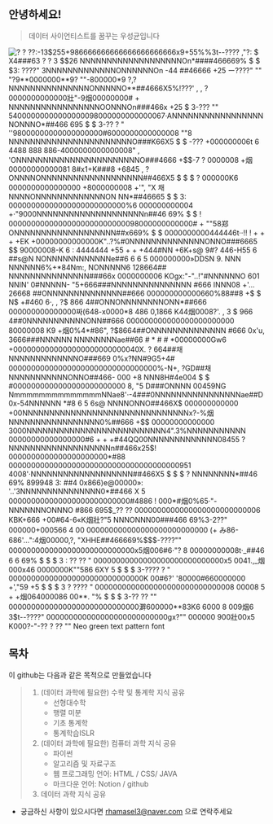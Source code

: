 ## 안녕하세요!

> 데이터 사이언티스트를 꿈꾸는 우성균입니다

![? ? ??:-13$$$255+986666666666666666666666x9+55%%$$3t--???? ,"?: $ X4###63 ? ? 3 $$26 NNNNNNNNNNNNNNNNNNNOn*####466669% $ $ $3: ????" 3NNNNNNNNNNNNNONNNNNNOn -44 *##46666 +25 $$ー????" "" "?9**0000000**9? ""-800000*9 ?,?NNNNNNNNNNNNNNNONNNNNO**##4666X5%$$!???' , , ? 0000000000000壯"-9烟00000000# + NNNNNNNNNNNNNNNNNOONNNOn###466x +25 $ 3-??? "" 540000000000000000*98000000000000067·ANNNNNNNNNNNNNNNNNNONNNO*##466 695 $ $ 3-?? ? " ''98000000000000000000#6000000000000008 ""8 NNNNNNNNNNNNNNNNNNNNNNNO###K66X5 $ $ $-??? +000000006t 6 4488 888 886-4000000000000008" , 'ONNNNNNNNNNNNNNNNNNNNNNNO###4666 +$$$-7 ? 000000*8 +烟00000000000081 8#x1+K###8 +6845 , ? ONNNNONNNNNNNNNNNNNNNNNNN*##466X5 $ $ $ ? 000000K6 0000000000000000 +800000000**8 +'", "X 채NNNNONNNNNNNNNNNNNON NN*##46665 $ $ 3: 00000000000000000000000000%6 000000000004 +·"9000NNNNNNNNNNNNNNNNNNNNn##46 69% $ $ ! 000000000000000000000000000*98000000000000# + ""58郑ONNNNNNNNNNNNNNNNNNN*##x669% $ $ 0000000000444446t··!! ! + + + +EK +00000000000000K"..?%#**0NNNNNNNNNNNNNNONNO###6665 $$ 90000008-K 6 : 4444444 +55 + + +$444#NN +6K+s@ 9#? 446-H55 6 ##s@N NONNNNNNNNNNNNe##6 6 6 5 000000000»DDSN 9. NNN NNNNNN6%+*84Nm:, NONNNNN6 128664## NNNNNNNNNNNNNNN###66x 0000000006 KOgx:"-"..!"#NNNNNNO 601 NNIN' 0#NNNNN- "5+666###NNNNNNNNNNNNNNN #666 INNN08 +'…$26668 ##ONNNNNNNNNNNNNN*##666 000000000000660%88*##8 +$ $ N$ +*#460 6·, , ?$ $866 4##ONNONNNNNNNNONN*##666 000000000000000짜(648-x0000*8 486 0,1866 K44烟0008?'. , 3$ $ 966 4##0NNNNNNNNNNNONN*##666 0000**00000000000000000000 80000008 K9 +烟0%4*#86", ?$$8664##ONNNNNNNNNNNNNN #666 0x'u, 3666###NNNNNN NNNNNNNNae##66 # * # # *00000000Gw6 +0000000000000000000000000040X. ? 664##채 NNNNNNNNNNNNNO###669 0%x?NN#9G5+4# 000000000000000000000000000000000%-N+, ?GD##채NNNNNNNNNNNONNO##466- 000 +8 NNN8H#4e004$ $ $ #*0000000000000000000000000 8$, "5 D###ONNNN 00459NG NmmmmmmmmmmmmmmNNae8'·-4###0NNNNNNNNNNNNNNNNae##D 0x-54NNNNNN *#8 6 5 6s@ NNNNONNO##466X$$ 000000000000 +00NNNNNNNNNNNNNNNNNNNNNNNNNNNNNNNx?-%烟NNNNNNNNNNNNNNNNN0%##666 +$$ 00000000000000 3000NNNNNNNNNNNNNNNNNNNNNNNNNN4".3%NNNNNNNNNNN 00000000000000000#6 + + +#44QQ00NNNNNNNNNNNNN08455 ? NNNNNNNNNNNNNNNNNNNn##466x25$! 0000000000000000000000**#88 00000000000000000000000000000000000000*951 4008'·NNNNNNNNNNNNNNNNNNN*##466X5 $ $ $ ? NNNNNNNN*##46 69% $$ 899948 $$3: ##4 0x866)e@00000»: '..'3NNNNNNNNNNNNNNN0*##466 X 5 000000000000000000000000000#488**6 ! 000*#烟0%65·"-NNNNNNNONNNO #866 695$$$_?? ?? 0000000000000000000000000006 KBK+666 +00#64-6«K烟壯?"5 NNNONNN00###466 69%$$3-2??" 000000+00056*6 4 00 000000000000000000000000000 (+ み86-68*6'…":4烟00000,?, "XHHE##466669%$$$-????"" 0000000000000000000000000000x5烟006#6·"? 8 00000000008t·_##46 6 6 69% $ $ $ 3 : ?? ?? " 00000000000000000000000000000x5 0041.,_烟000x46 0000000K""586 6XY 5 $ $ $ 3-???? ? " 000000000000000000000000000000K 00#6?' '80000#660000**000 +',"59 +5 $ $ $ 3 ? ???? " 000000000000000000000000000000*8 00008 5 + +烟064000086 00**. "% $ $ $ 3-?? ?? "" 00000000000000000000000000000溿600000**83K6 6000 8 009烟6 3$t--????" 000000000000000000000000000gx?"" 000000 900壯*00x5 K000?-"-?? ? ?? "" Neo green text pattern font](C:\Users\rhama\OneDrive\Desktop\CLI\0a1.gif)





## 목차

이 github는 다음과 같은 목적으로 만들었습니다

> 1. (데이터 과학에 필요한) 수학 및 통계학 지식 공유
>    - 선형대수학
>    - 행렬 미분
>    - 기초 통계학
>    - 통계학습ISLR
> 2. (데이터 과학에 필요한) 컴퓨터 과학 지식 공유
>    - 파이썬
>    - 알고리즘 및 자료구조
>    - 웹 프로그래밍 언어: HTML / CSS/ JAVA
>    - 마크다운 언어: Notion / github 
> 3. 데이터 과학 지식 공유



- 궁금하신 사항이 있으시다면 rhamasel3@naver.com 으로 연락주세요


